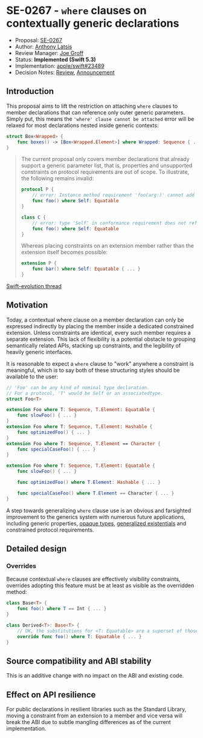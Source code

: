 # SE-0267 - `where` clauses on contextually generic declarations

* Proposal: [SE-0267](0267-where-on-contextually-generic.md)
* Author: [Anthony Latsis](https://github.com/AnthonyLatsis)
* Review Manager: [Joe Groff](https://github.com/jckarter)
* Status: **Implemented (Swift 5.3)**
* Implementation: [apple/swift#23489](https://github.com/apple/swift/pull/23489)
* Decision Notes: [Review](https://forums.swift.org/t/se-0267-where-clauses-on-contextually-generic-declarations/30051/49), [Announcement](https://forums.swift.org/t/accepted-se-0267-where-clauses-on-contextually-generic-declarations/30474)

## Introduction

This proposal aims to lift the restriction on attaching `where` clauses to member declarations that can reference only outer generic parameters. Simply put, this means the `'where' clause cannot be attached` error will be relaxed for most declarations nested inside generic contexts:

```swift
struct Box<Wrapped> {
    func boxes() -> [Box<Wrapped.Element>] where Wrapped: Sequence { ... }
}

```

> The current proposal only covers member declarations that already support a generic parameter list, that is, properties and unsupported constraints on protocol requirements are out of scope.
> To illustrate, the following remains invalid:
> ```swift
> protocol P {
>     // error: Instance method requirement 'foo(arg:)' cannot add constraint 'Self: Equatable' on 'Self'
>     func foo() where Self: Equatable  
> }
>
> class C {
>     // error: type 'Self' in conformance requirement does not refer to a generic parameter or associated type
>     func foo() where Self: Equatable  
> }
> ```
> Whereas placing constraints on an extension member rather than the extension itself becomes possible:
> ```swift
> extension P {
>     func bar() where Self: Equatable { ... }
> }
> ```

[Swift-evolution thread](https://forums.swift.org/t/where-clauses-on-contextually-generic-declaractions/22449)

## Motivation

Today, a contextual where clause on a member declaration can only be expressed indirectly by placing the member inside a dedicated constrained extension. Unless constraints are identical, every such member requires a separate extension.
This lack of flexibility is a potential obstacle to grouping semantically related APIs, stacking up constraints, and the legibility of heavily generic interfaces.

It is reasonable to expect a `where` clause to "work" anywhere a constraint is meaningful, which is to say both of these structuring styles should be available to the user:

```swift
// 'Foo' can be any kind of nominal type declaration.
// For a protocol, 'T' would be Self or an associatedtype.
struct Foo<T>  

extension Foo where T: Sequence, T.Element: Equatable {
    func slowFoo() { ... }
}
extension Foo where T: Sequence, T.Element: Hashable {
    func optimizedFoo() { ... }
}
extension Foo where T: Sequence, T.Element == Character {
    func specialCaseFoo() { ... }
}

extension Foo where T: Sequence, T.Element: Equatable {
    func slowFoo() { ... }

    func optimizedFoo() where T.Element: Hashable { ... }

    func specialCaseFoo() where T.Element == Character { ... }
}
```
A step towards generalizing `where` clause use is an obvious and farsighted improvement to the generics
system with numerous future applications, including generic properties, [opaque types](https://github.com/swiftlang/swift-evolution/blob/master/proposals/0244-opaque-result-types.md), [generalized
existentials](https://github.com/apple/swift/blob/master/docs/GenericsManifesto.md#generalized-existentials) and constrained protocol requirements. 

## Detailed design
### Overrides

Because contextual `where` clauses are effectively visibility constraints, overrides adopting this feature must be at least as visible as the overridden method:

```swift 
class Base<T> {
    func foo() where T == Int { ... }
}

class Derived<T>: Base<T> {
    // OK, the substitutions for <T: Equatable> are a superset of those for <T == Int>
    override func foo() where T: Equatable { ... } 
}
```

## Source compatibility and ABI stability

This is an additive change with no impact on the ABI and existing code.

## Effect on API resilience

For public declarations in resilient libraries such as the Standard Library, moving a constraint from an extension to a member and vice versa will break the ABI due to subtle mangling differences as of the current implementation.
